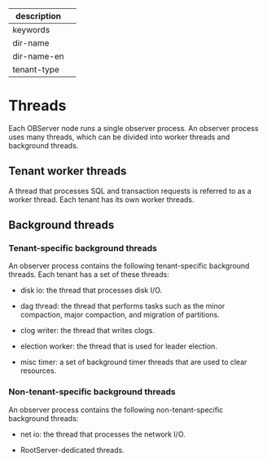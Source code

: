 |description||
|---|---|
|keywords||
|dir-name||
|dir-name-en||
|tenant-type||

# Threads

Each OBServer node runs a single observer process. An observer process uses many threads, which can be divided into worker threads and background threads.

## Tenant worker threads

A thread that processes SQL and transaction requests is referred to as a worker thread. Each tenant has its own worker threads.

## Background threads

### Tenant-specific background threads

An observer process contains the following tenant-specific background threads. Each tenant has a set of these threads:

* disk io: the thread that processes disk I/O.

* dag thread: the thread that performs tasks such as the minor compaction, major compaction, and migration of partitions.

* clog writer: the thread that writes clogs.

* election worker: the thread that is used for leader election.

* misc timer: a set of background timer threads that are used to clear resources.

### Non-tenant-specific background threads

An observer process contains the following non-tenant-specific background threads:

* net io: the thread that processes the network I/O.

* RootServer-dedicated threads.
